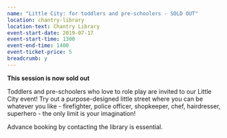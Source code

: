```yaml
---
name: "Little City: for toddlers and pre-schoolers - SOLD OUT"
location: chantry-library
location-text: Chantry Library
event-start-date: 2019-07-17
event-start-time: 1300
event-end-time: 1400
event-ticket-price: 5
breadcrumb: y
---
```


**This session is now sold out**

Toddlers and pre-schoolers who love to role play are invited to our Little City event! Try out a purpose-designed little street where you can be whatever you like - firefighter, police officer, shopkeeper, chef, hairdresser, superhero - the only limit is your imagination!

Advance booking by contacting the library is essential.
